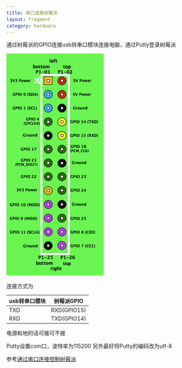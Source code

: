 ```yaml
---
title: 串口连接树莓派
layout: fragment
category: hardware
---
```


通过树莓派的GPIO连接usb转串口模块连接电脑，通过Putty登录树莓派

![GPIO示意图](../../images/m6.png)

连接方式为

usb转串口模块|树莓派GPIO
----------|----------
TXD       |RXD(GPIO15)
RXD       |TXD(GPIO14)

电源和地的话可接可不接

Putty设置com口，波特率为115200
另外最好将Putty的编码改为utf-8

参考[通过串口连接控制树莓派](http://www.cnblogs.com/ma6174/archive/2013/04/23/3038626.html)